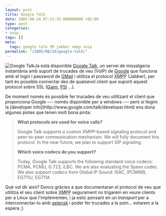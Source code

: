 ```yaml
---
layout: post
title: Google Talk
date: 2005-08-24 07:13:15.000000000 +02:00
type: post
categories:
- voip
tags: []
meta:
  tags: google talk IM jabber xmpp voip
permalink: "/2005/08/24/google-talk/"
---
```

<p><img src="{{ site.baseurl }}/assets/images/2005/08/googletalk.png" alt="Google Talk" class="left" />Ja està disponible <a href="http://www.google.com/talk/">Google Talk</a>, un servei de missatgeria instantània amb suport de trucades de veu (VoIP) de <a href="http://www.google.com/">Google</a> que funciona amb el login i password de <a href="http://gmail.google.com/">GMail</a> i utilitza el protocol <acronym title="Extensible_Messaging_and_Presence_Protocol">XMPP</acronym> (Jabber), per tant és possible connectar des de qualsevol client que suporti aquest protocol sobre SSL (<a href="http://gaim.sf.net/">Gaim</a>, <a href="http://psi.affinix.com/">PSI</a> ...).</p>
<p>De moment només és possible fer trucades de veu utilitzant el client que proporciona Google --- només disponible per a windows ---
però si llegim la [developer info](http://www.google.com/talk/developer.html) ens dona algunes pistes que tenen molt bona pinta:

> **What protocols are used for voice calls?**
> 
> Google Talk supports a custom XMPP-based signaling protocol and peer-to-peer communication mechanism. We will fully document this protocol. In the near future, we plan to support SIP signaling.
> 
> **Which voice codecs do you support?**
> 
> Today, Google Talk supports the following standard voice codecs: PCMA, PCMU, G.723, iLBC. We are also evaluating the Speex codec. We also support codecs from Global IP Sound: ISAC, IPCMWB, EG711U, EG711A

Què vol dir això? Doncs gràcies a que documentaran el protocol de veu que utilitza el seu client sobre <acronym title="Extensible_Messaging_and_Presence_Protocol">XMPP</acronym> segurament no trigarem en veure clients per a Linux que l'implementen, i ja estic pensant en un _transport_ per a interconnectar-lo amb [asterisk](http://www.asterisk.org/) i poder fer trucades a la pstn... estarem a la espera ;)

